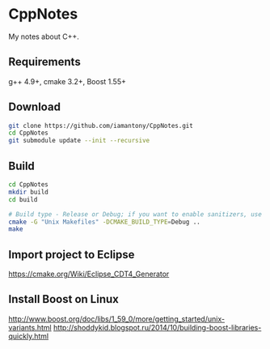 CppNotes
========

My notes about C++.

## Requirements
g++ 4.9+, cmake 3.2+, Boost 1.55+

## Download

``` bash
git clone https://github.com/iamantony/CppNotes.git
cd CppNotes
git submodule update --init --recursive
```

## Build

``` bash
cd CppNotes
mkdir build
cd build

# Build type - Release or Debug; if you want to enable sanitizers, use -DSANITIZE_UNDEFINED=ON
cmake -G "Unix Makefiles" -DCMAKE_BUILD_TYPE=Debug ..
make
```

## Import project to Eclipse
https://cmake.org/Wiki/Eclipse_CDT4_Generator

## Install Boost on Linux
http://www.boost.org/doc/libs/1_59_0/more/getting_started/unix-variants.html
http://shoddykid.blogspot.ru/2014/10/building-boost-libraries-quickly.html
